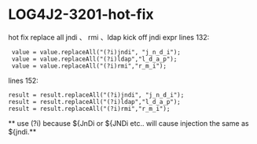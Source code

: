 # LOG4J2-3201-hot-fix
hot fix replace all jndi 、 rmi 、ldap
kick off jndi expr
lines 132:
```
 value = value.replaceAll("(?i)jndi", "j_n_d_i");
 value = value.replaceAll("(?i)ldap","l_d_a_p");
 value = value.replaceAll("(?i)rmi","r_m_i");
 ```
 lines 152:
 ```
 result = result.replaceAll("(?i)jndi", "j_n_d_i");
 result = result.replaceAll("(?i)ldap","l_d_a_p");
 result = result.replaceAll("(?i)rmi","r_m_i");
 ```
** use (?i) because ${JnDi or ${JNDi etc.. will cause injection the same as ${jndi.**

